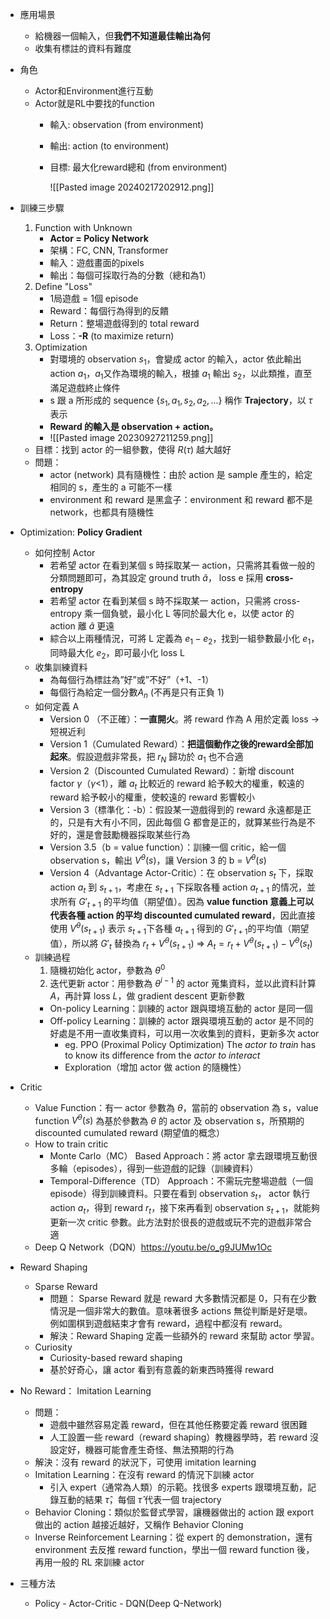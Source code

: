 * 應用場景
	* 給機器一個輸入，但**我們不知道最佳輸出為何**
	* 收集有標註的資料有難度
* 角色
	* Actor和Environment進行互動
	* Actor就是RL中要找的function
		* 輸入: observation (from environment)
		* 輸出: action (to environment)
		* 目標: 最大化reward總和 (from environment)
	
			![[Pasted image 20240217202912.png]]

* 訓練三步驟
	1. Function with Unknown
		* **Actor = Policy Network**
		* 架構：FC, CNN, Transformer
		* 輸入：遊戲畫面的pixels
		* 輸出：每個可採取行為的分數（總和為1）
	2. Define "Loss"
		* 1局遊戲 = 1個 episode
		* Reward：每個行為得到的反饋
		* Return：整場遊戲得到的 total reward
		* Loss：**-R** (to maximize return)
	3. Optimization
		* 對環境的 observation $s_1$，會變成 actor 的輸入，actor 依此輸出 action $a_1$，$a_1$又作為環境的輸入，根據 $a_1$ 輸出 $s_2$，以此類推，直至滿足遊戲終止條件
		* s 跟 a 所形成的 sequence $\{s_1,a_1,s_2,a_2,...\}$ 稱作 **Trajectory**，以 $\tau$ 表示
		* **Reward 的輸入是 observation + action。**
		* ![[Pasted image 20230927211259.png]]
	* 目標：找到 actor 的一組參數，使得 $R(\tau)$ 越大越好
	* 問題：
		* actor (network) 具有隨機性：由於 action 是 sample 產生的，給定相同的 s，產生的 a 可能不一樣
		* environment 和 reward 是黑盒子：environment 和 reward 都不是 network，也都具有隨機性
* Optimization: **Policy Gradient**
	* 如何控制 Actor
		* 若希望 actor 在看到某個 s 時採取某一 action，只需將其看做一般的分類問題即可，為其設定 ground truth $\hat{a}$， loss e 採用 **cross-entropy**
		* 若希望 actor 在看到某個 s 時不採取某一 action，只需將 cross-entropy 乘一個負號，最小化 L 等同於最大化 e，以使 actor 的 action 離 $\hat{a}$ 更遠
		* 綜合以上兩種情況，可將 L 定義為 $e_1-e_2$，找到一組參數最小化 $e_1$，同時最大化 $e_2$，即可最小化 loss L
	* 收集訓練資料
		* 為每個行為標註為”好”或”不好”（+1、-1）
		* 每個行為給定一個分數$A_n$ (不再是只有正負 1)
	* 如何定義 A
		* Version 0 （不正確）：**一直開火**。將 reward 作為 A 用於定義 loss → 短視近利
		* Version 1（Cumulated Reward）：**把這個動作之後的reward全部加起來**。假設遊戲非常長，把 $r_N$ 歸功於 $a_1$ 也不合適
		* Version 2（Discounted Cumulated Reward）：新增 discount factor $\gamma$（$\gamma$<1），離 $a_t$ 比較近的 reward 給予較大的權重，較遠的 reward 給予較小的權重，使較遠的 reward 影響較小
		* Version 3（標準化：-b）：假設某一遊戲得到的 reward 永遠都是正的，只是有大有小不同，因此每個 G 都會是正的，就算某些行為是不好的，還是會鼓勵機器採取某些行為
		* Version 3.5（b = value function）：訓練一個 critic，給一個 observation s，輸出 $V^\theta(s)$，讓 Version 3 的 b = $V^\theta(s)​$  
		* Version 4（Advantage Actor-Critic）：在 observation $s_t$ 下，採取 action $a_t$ 到 $s_{t+1}$，考慮在 $s_{t+1}$ 下採取各種 action $a_{t+1}$ 的情况，並求所有 $G'_{t+1}$ 的平均值（期望值）。因為 **value function 意義上可以代表各種 action 的平均 discounted cumulated reward**，因此直接使用 $V^\theta(s_{t+1})$ 表示 $s_{t+1}$下各種 $a_{t+1}$ 得到的 $G'_{t+1}$的平均值（期望值），所以將 $G'_{t}$ 替換為 $r_t+V^\theta(s_{t+1})$ ⇒ $A_t=r_t+V^\theta(s_{t+1})-V^\theta(s_{t})$
	* 訓練過程
		1. 隨機初始化 actor，參數為 $\theta^0$
		2. 迭代更新 actor：用參數為 $\theta^{i-1}$ 的 actor 蒐集資料，並以此資料計算 $A$，再計算 loss $L$，做 gradient descent 更新參數
		* On-policy Learning：訓練的 actor 跟與環境互動的 actor 是同一個
		* Off-policy Learning：訓練的 actor 跟與環境互動的 actor 是不同的 好處是不用一直收集資料，可以用一次收集到的資料，更新多次 actor
			* eg. PPO (Proximal Policy Optimization) The *actor to train* has to know its difference from the *actor to interact*
			* Exploration（增加 actor 做 action 的隨機性）
* Critic
	* Value Function：有一 actor 參數為 $\theta$，當前的 observation 為 s，value function $V^\theta(s)$ 為基於參數為 $\theta$ 的 actor 及 observation s，所預期的 discounted cumulated reward (期望值的概念）
	* How to train critic
		* Monte Carlo（MC） Based Approach：將 actor 拿去跟環境互動很多輪（episodes），得到一些遊戲的記錄（訓練資料）
		* Temporal-Difference（TD） Approach：不需玩完整場遊戲（一個 episode）得到訓練資料。只要在看到 observation $s_t$， actor 執行 action $a_t$，得到 reward $r_t$，接下來再看到 observation $s_{t+1}$，就能夠更新一次 critic 參數。此方法對於很長的遊戲或玩不完的遊戲非常合適
	* Deep Q Network（DQN）https://youtu.be/o_g9JUMw1Oc
* Reward Shaping
	* Sparse Reward
		* 問題： Sparse Reward 就是 reward 大多數情況都是 0，只有在少數情況是一個非常大的數值。意味著很多 actions 無從判斷是好是壞。例如圍棋到遊戲結束才會有 reward，過程中都沒有 reward。
		* 解決：Reward Shaping 定義一些額外的 reward 來幫助 actor 學習。
	* Curiosity
		* Curiosity-based reward shaping
		* 基於好奇心，讓 actor 看到有意義的新東西時獲得 reward
* No Reward： Imitation Learning
	* 問題：
		* 遊戲中雖然容易定義 reward，但在其他任務要定義 reward 很困難
		* 人工設置一些 reward（reward shaping）教機器學時，若 reward 沒設定好，機器可能會產生奇怪、無法預期的行為
	* 解決：沒有 reward 的狀況下，可使用 imitation learning
	* Imitation Learning：在沒有 reward 的情況下訓練 actor
		* 引入 expert（通常為人類）的示範。找很多 experts 跟環境互動，記錄互動的結果 $\hat{\tau}$，每個 $\hat{\tau}$ 代表一個 trajectory
	* Behavior Cloning：類似於監督式學習，讓機器做出的 action 跟 export 做出的 action 越接近越好，又稱作 Behavior Cloning
	* Inverse Reinforcement Learning：從 expert 的 demonstration，還有 environment 去反推 reward function，學出一個 reward function 後，再用一般的 RL 來訓練 actor
* 三種方法
	* Policy - Actor-Critic - DQN(Deep Q-Network)